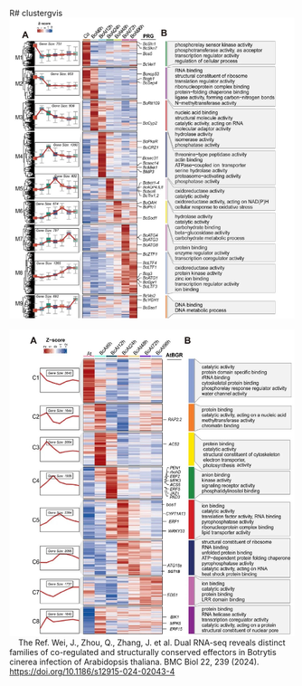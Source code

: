 R# clustergvis        
![](https://github.com/KAI0621/FMSB/blob/main/methods/image/Heatmap1.jpg)   
![](https://github.com/KAI0621/FMSB/blob/main/methods/image/heatmap2.jpg)   
The Ref. Wei, J., Zhou, Q., Zhang, J. et al. Dual RNA-seq reveals distinct families of co-regulated and structurally conserved effectors in Botrytis cinerea infection of Arabidopsis thaliana. BMC Biol 22, 239 (2024). https://doi.org/10.1186/s12915-024-02043-4
